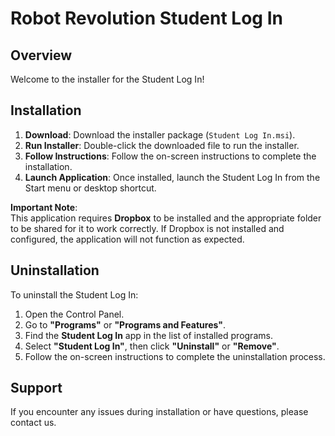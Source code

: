 # Robot Revolution Student Log In

## Overview
Welcome to the installer for the Student Log In!

## Installation
1. **Download**: Download the installer package (`Student Log In.msi`).
2. **Run Installer**: Double-click the downloaded file to run the installer.
3. **Follow Instructions**: Follow the on-screen instructions to complete the installation.
4. **Launch Application**: Once installed, launch the Student Log In from the Start menu or desktop shortcut.

**Important Note**:  
This application requires **Dropbox** to be installed and the appropriate folder to be shared for it to work correctly. If Dropbox is not installed and configured, the application will not function as expected.

## Uninstallation
To uninstall the Student Log In:

1. Open the Control Panel.
2. Go to **"Programs"** or **"Programs and Features"**.
3. Find the **Student Log In** app in the list of installed programs.
4. Select **"Student Log In"**, then click **"Uninstall"** or **"Remove"**.
5. Follow the on-screen instructions to complete the uninstallation process.

## Support
If you encounter any issues during installation or have questions, please contact us.
